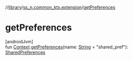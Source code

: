 //[library](../../index.md)/[ss_n.common_ktx.extension](index.md)/[getPreferences](get-preferences.md)

# getPreferences

[androidJvm]\
fun [Context](https://developer.android.com/reference/kotlin/android/content/Context.html).[getPreferences](get-preferences.md)(name: [String](https://kotlinlang.org/api/latest/jvm/stdlib/kotlin/-string/index.html) = &quot;shared_pref&quot;): [SharedPreferences](https://developer.android.com/reference/kotlin/android/content/SharedPreferences.html)

